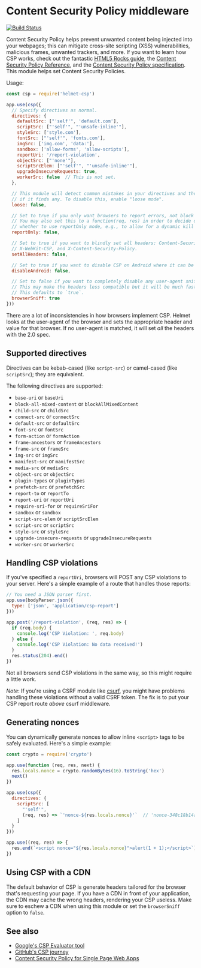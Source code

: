 Content Security Policy middleware
==================================
[![Build Status](https://travis-ci.org/helmetjs/csp.svg?branch=master)](https://travis-ci.org/helmetjs/csp)

Content Security Policy helps prevent unwanted content being injected into your webpages; this can mitigate cross-site scripting (XSS) vulnerabilities, malicious frames, unwanted trackers, and more. If you want to learn how CSP works, check out the fantastic [HTML5 Rocks guide](http://www.html5rocks.com/en/tutorials/security/content-security-policy/), the [Content Security Policy Reference](http://content-security-policy.com/), and the [Content Security Policy specification](http://www.w3.org/TR/CSP/). This module helps set Content Security Policies.

Usage:

```javascript
const csp = require('helmet-csp')

app.use(csp({
  // Specify directives as normal.
  directives: {
    defaultSrc: ["'self'", 'default.com'],
    scriptSrc: ["'self'", "'unsafe-inline'"],
    styleSrc: ['style.com'],
    fontSrc: ["'self'", 'fonts.com'],
    imgSrc: ['img.com', 'data:'],
    sandbox: ['allow-forms', 'allow-scripts'],
    reportUri: '/report-violation',
    objectSrc: ["'none'"],
    scriptSrcElem: ["'self'", "'unsafe-inline'"],
    upgradeInsecureRequests: true,
    workerSrc: false  // This is not set.
  },

  // This module will detect common mistakes in your directives and throw errors
  // if it finds any. To disable this, enable "loose mode".
  loose: false,

  // Set to true if you only want browsers to report errors, not block them.
  // You may also set this to a function(req, res) in order to decide dynamically
  // whether to use reportOnly mode, e.g., to allow for a dynamic kill switch.
  reportOnly: false,

  // Set to true if you want to blindly set all headers: Content-Security-Policy,
  // X-WebKit-CSP, and X-Content-Security-Policy.
  setAllHeaders: false,

  // Set to true if you want to disable CSP on Android where it can be buggy.
  disableAndroid: false,

  // Set to false if you want to completely disable any user-agent sniffing.
  // This may make the headers less compatible but it will be much faster.
  // This defaults to `true`.
  browserSniff: true
}))
```

There are a lot of inconsistencies in how browsers implement CSP. Helmet looks at the user-agent of the browser and sets the appropriate header and value for that browser. If no user-agent is matched, it will set _all_ the headers with the 2.0 spec.

Supported directives
--------------------

Directives can be kebab-cased (like `script-src`) or camel-cased (like `scriptSrc`); they are equivalent.

The following directives are supported:

* `base-uri` or `baseUri`
* `block-all-mixed-content` or `blockAllMixedContent`
* `child-src` or `childSrc`
* `connect-src` or `connectSrc`
* `default-src` or `defaultSrc`
* `font-src` or `fontSrc`
* `form-action` or `formAction`
* `frame-ancestors` or `frameAncestors`
* `frame-src` or `frameSrc`
* `img-src` or `imgSrc`
* `manifest-src` or `manifestSrc`
* `media-src` or `mediaSrc`
* `object-src` or `objectSrc`
* `plugin-types` or `pluginTypes`
* `prefetch-src` or `prefetchSrc`
* `report-to` or `reportTo`
* `report-uri` or `reportUri`
* `require-sri-for` or `requireSriFor`
* `sandbox` or `sandbox`
* `script-src-elem` or `scriptSrcElem`
* `script-src` or `scriptSrc`
* `style-src` or `styleSrc`
* `upgrade-insecure-requests` or `upgradeInsecureRequests`
* `worker-src` or `workerSrc`

Handling CSP violations
-----------------------

If you've specified a `reportUri`, browsers will POST any CSP violations to your server. Here's a simple example of a route that handles those reports:

```js
// You need a JSON parser first.
app.use(bodyParser.json({
  type: ['json', 'application/csp-report']
}))

app.post('/report-violation', (req, res) => {
  if (req.body) {
    console.log('CSP Violation: ', req.body)
  } else {
    console.log('CSP Violation: No data received!')
  }
  res.status(204).end()
})
```

Not all browsers send CSP violations in the same way, so this might require a little work.

*Note*: If you're using a CSRF module like [csurf](https://github.com/expressjs/csurf), you might have problems handling these violations without a valid CSRF token. The fix is to put your CSP report route *above* csurf middleware.

Generating nonces
-----------------

You can dynamically generate nonces to allow inline `<script>` tags to be safely evaluated. Here's a simple example:

```js
const crypto = require('crypto')

app.use(function (req, res, next) {
  res.locals.nonce = crypto.randomBytes(16).toString('hex')
  next()
})

app.use(csp({
  directives: {
    scriptSrc: [
      "'self'",
      (req, res) => `'nonce-${res.locals.nonce}'`  // 'nonce-348c18b14aaf3e00938d8bdd613f1149'
    ]
  }
}))

app.use((req, res) => {
  res.end(`<script nonce="${res.locals.nonce}">alert(1 + 1);</script>`)
})
```

Using CSP with a CDN
--------------------

The default behavior of CSP is generate headers tailored for the browser that's requesting your page. If you have a CDN in front of your application, the CDN may cache the wrong headers, rendering your CSP useless. Make sure to eschew a CDN when using this module or set the `browserSniff` option to `false`.

See also
--------

* [Google's CSP Evaluator tool](https://csp-evaluator.withgoogle.com/)
* [GitHub's CSP journey](http://githubengineering.com/githubs-csp-journey/)
* [Content Security Policy for Single Page Web Apps](https://corner.squareup.com/2016/05/content-security-policy-single-page-app.html)
